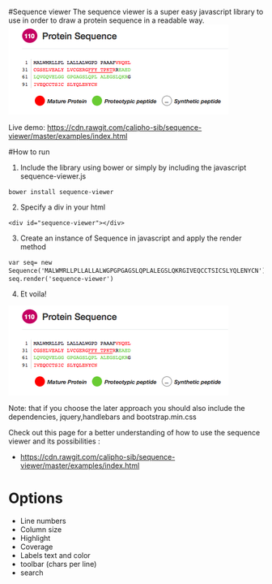 #Sequence viewer
The sequence viewer is a super easy javascript library to use in order to draw a protein sequence in a readable way.
![Sequence viewer](/assets/sequence-viewer.png)

Live demo: https://cdn.rawgit.com/calipho-sib/sequence-viewer/master/examples/index.html

#How to run

1) Include the library using bower or simply by including the javascript sequence-viewer.js
```
bower install sequence-viewer
```
2) Specify a div in your html
```
<div id="sequence-viewer"></div>
```
3) Create an instance of Sequence in javascript and apply the render method
```
var seq= new Sequence('MALWMRLLPLLALLALWGPGPGAGSLQPLALEGSLQKRGIVEQCCTSICSLYQLENYCN');
seq.render('sequence-viewer')
```
4) Et voila!

![Sequence viewer](/assets/sequence-viewer.png)


Note: that if you choose the later approach you should also include the dependencies, jquery,handlebars and bootstrap.min.css

Check out this page for a better understanding of how to use the sequence viewer and its possibilities :
* https://cdn.rawgit.com/calipho-sib/sequence-viewer/master/examples/index.html


# Options
* Line numbers
* Column size
* Highlight
* Coverage
* Labels text and color
* toolbar (chars per line)
* search


